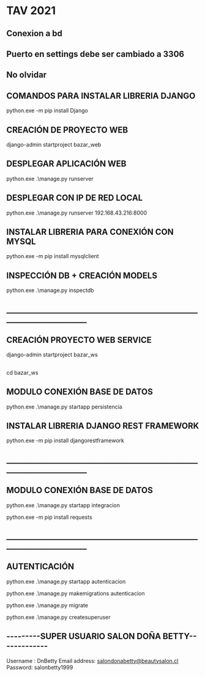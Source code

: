# TAV 2021

## Conexion a bd
## Puerto en settings debe ser cambiado a 3306
## No olvidar


## COMANDOS PARA INSTALAR LIBRERIA DJANGO
python.exe -m pip install Django

## CREACIÓN DE PROYECTO WEB
django-admin startproject bazar_web

## DESPLEGAR APLICACIÓN WEB
python.exe .\manage.py runserver

## DESPLEGAR CON IP DE RED LOCAL
python.exe .\manage.py runserver  192.168.43.216:8000

## INSTALAR LIBRERIA PARA CONEXIÓN CON MYSQL
python.exe -m pip install mysqlclient

## INSPECCIÓN DB + CREACIÓN MODELS
python.exe .\manage.py inspectdb

## _______________________________________________________________________

## CREACIÓN PROYECTO WEB SERVICE 
django-admin startproject bazar_ws
## 
cd bazar_ws
## MODULO CONEXIÓN BASE DE DATOS
python.exe .\manage.py startapp persistencia
## INSTALAR LIBRERIA DJANGO REST FRAMEWORK
python.exe -m pip install djangorestframework
## _______________________________________________________________________

## MODULO CONEXIÓN BASE DE DATOS
python.exe .\manage.py startapp integracion

python.exe -m pip install requests

## _______________________________________________________________________

## AUTENTICACIÓN
python.exe .\manage.py startapp autenticacion

python.exe .\manage.py makemigrations autenticacion

python.exe .\manage.py migrate

python.exe .\manage.py createsuperuser

## ---------SUPER USUARIO SALON DOÑA BETTY-------------

Username : DnBetty
Email address: salondonabetty@beautysalon.cl
Password: salonbetty1999
